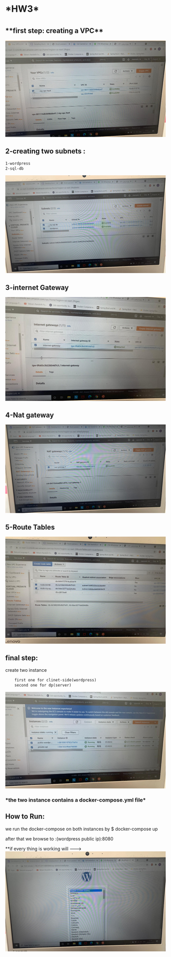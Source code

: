 <h1>*HW3*<h1>

<h2>**first step: creating a VPC**</h2>


![alt text](https://github.com/OsamaAboraya/HW-3/blob/main/WhatsApp%20Image%202021-05-02%20at%2015.45.40.jpeg)


<h2>2-creating two subnets :</h2> 
    
    1-wordpress
    2-sql-db
   
   
![alt text](https://github.com/OsamaAboraya/HW-3/blob/main/WhatsApp%20Image%202021-05-02%20at%2015.45.40%20(1).jpeg)
    

<h2>3-internet Gateway</h2>

![alt text](https://github.com/OsamaAboraya/HW-3/blob/main/WhatsApp%20Image%202021-05-02%20at%2015.45.41%20(1).jpeg)


<h2>4-Nat gateway </h2>


![alt text](https://github.com/OsamaAboraya/HW-3/blob/main/WhatsApp%20Image%202021-05-02%20at%2015.45.42.jpeg)


<h2>5-Route Tables</h2>

![alt text](https://github.com/OsamaAboraya/HW-3/blob/main/WhatsApp%20Image%202021-05-02%20at%2015.45.41.jpeg)

<h2>final step:</h2> create two instance
        
        first one for clinet-side(wordpress)
        second one for dp(server)

![alt text](https://github.com/OsamaAboraya/HW-3/blob/main/WhatsApp%20Image%202021-05-02%20at%2015.45.42%20(1).jpeg)


<h3>*the two instance contains a docker-compose.yml file*</h3>

<h2>How to Run:</h2>  we run the docker-compose on both instances by $ docker-compose up 

after that we browse to :(wordpress public ip):8080


**if every thing is working will --->
![alt text](https://github.com/OsamaAboraya/HW-3/blob/main/WhatsApp%20Image%202021-05-02%20at%2015.45.38.jpeg)

